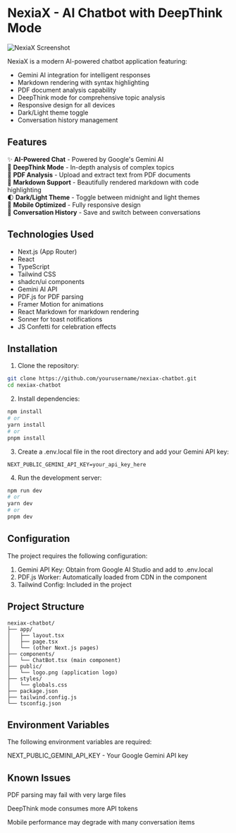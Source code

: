 # NexiaX - AI Chatbot with DeepThink Mode

![NexiaX Screenshot](public/screenshot.png)

NexiaX is a modern AI-powered chatbot application featuring:
- Gemini AI integration for intelligent responses
- Markdown rendering with syntax highlighting
- PDF document analysis capability
- DeepThink mode for comprehensive topic analysis
- Responsive design for all devices
- Dark/Light theme toggle
- Conversation history management

## Features

✨ **AI-Powered Chat** - Powered by Google's Gemini AI  
🧠 **DeepThink Mode** - In-depth analysis of complex topics  
📄 **PDF Analysis** - Upload and extract text from PDF documents  
📝 **Markdown Support** - Beautifully rendered markdown with code highlighting  
🌓 **Dark/Light Theme** - Toggle between midnight and light themes  
📱 **Mobile Optimized** - Fully responsive design  
💬 **Conversation History** - Save and switch between conversations  

## Technologies Used

- Next.js (App Router)
- React
- TypeScript
- Tailwind CSS
- shadcn/ui components
- Gemini AI API
- PDF.js for PDF parsing
- Framer Motion for animations
- React Markdown for markdown rendering
- Sonner for toast notifications
- JS Confetti for celebration effects

## Installation

1. Clone the repository:
```bash
git clone https://github.com/yourusername/nexiax-chatbot.git
cd nexiax-chatbot
```
2. Install dependencies:
```bash
npm install
# or
yarn install
# or
pnpm install
```
3. Create a .env.local file in the root directory and add your Gemini API key:
```env
NEXT_PUBLIC_GEMINI_API_KEY=your_api_key_here
```
4. Run the development server:
```bash
npm run dev
# or
yarn dev
# or
pnpm dev
```

## Configuration
The project requires the following configuration:

  1. Gemini API Key: Obtain from Google AI Studio and add to .env.local
  2. PDF.js Worker: Automatically loaded from CDN in the component
  3. Tailwind Config: Included in the project

## Project Structure
```text
nexiax-chatbot/
├── app/
│   ├── layout.tsx
│   ├── page.tsx
│   └── (other Next.js pages)
├── components/
│   └── ChatBot.tsx (main component)
├── public/
│   └── logo.png (application logo)
├── styles/
│   └── globals.css
├── package.json
├── tailwind.config.js
└── tsconfig.json
```
## Environment Variables
The following environment variables are required:

  NEXT_PUBLIC_GEMINI_API_KEY - Your Google Gemini API key

## Known Issues
PDF parsing may fail with very large files

DeepThink mode consumes more API tokens

Mobile performance may degrade with many conversation items
